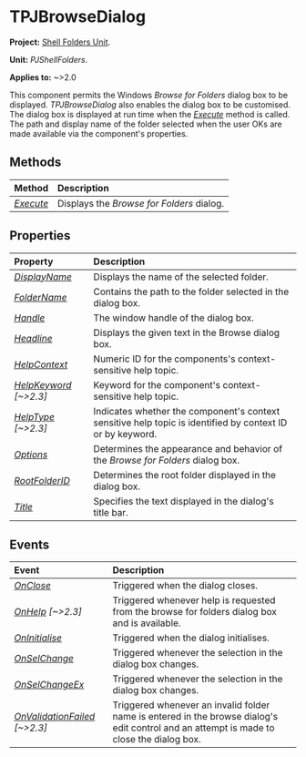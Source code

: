 # TPJBrowseDialog

**Project:** [Shell Folders Unit](../API.md).

**Unit:** _PJShellFolders_.

**Applies to:** ~>2.0

This component permits the Windows _Browse for Folders_ dialog box to be displayed. _TPJBrowseDialog_ also enables the dialog box to be customised. The dialog box is displayed at run time when the _[Execute](./TPJBrowseDialog-Execute.md)_ method is called. The path and display name of the folder selected when the user OKs are made available via the component's properties.

## Methods

| Method | Description |
|:-------|:------------|
| _[Execute](./TPJBrowseDialog-Execute.md)_ | Displays the _Browse for Folders_ dialog. |

## Properties

| Property | Description |
|:---------|:------------|
| _[DisplayName](./TPJBrowseDialog-DisplayName.md)_ | Displays the name of the selected folder. |
| _[FolderName](./TPJBrowseDialog-FolderName.md)_ | Contains the path to the folder selected in the dialog box. |
| _[Handle](./TPJBrowseDialog-Handle.md)_ | The window handle of the dialog box. |
| _[Headline](./TPJBrowseDialog-Headline.md)_ | Displays the given text in the Browse dialog box. |
| _[HelpContext](./TPJBrowseDialog-HelpContext.md)_ | Numeric ID for the components's context-sensitive help topic. |
| _[HelpKeyword](./TPJBrowseDialog-HelpKeyword.md) [~>2.3]_ | Keyword for the component's context-sensitive help topic. |
| _[HelpType](./TPJBrowseDialog-HelpType.md) [~>2.3]_ | Indicates whether the component's context sensitive help topic is identified by context ID or by keyword. |
| _[Options](./TPJBrowseDialog-Options.md)_ | Determines the appearance and behavior of the _Browse for Folders_ dialog box. |
| _[RootFolderID](./TPJBrowseDialog-RootFolderID.md)_ | Determines the root folder displayed in the dialog box. |
| _[Title](./TPJBrowseDialog-Title.md)_ | Specifies the text displayed in the dialog's title bar. |

## Events

| Event | Description |
|:------|:------------|
| _[OnClose](./TPJBrowseDialog-OnClose.md)_ | Triggered when the dialog closes. |
| _[OnHelp](./TPJBrowseDialog-OnHelp.md) [~>2.3]_ | Triggered whenever help is requested from the browse for folders dialog box and is available. |
| _[OnInitialise](./TPJBrowseDialog-OnInitialise.md)_ | Triggered when the dialog initialises. |
| _[OnSelChange](./TPJBrowseDialog-OnSelChange.md)_ | Triggered whenever the selection in the dialog box changes. |
| _[OnSelChangeEx](./TPJBrowseDialog-OnSelChangeEx.md)_ | Triggered whenever the selection in the dialog box changes. |
| _[OnValidationFailed](./TPJBrowseDialog-OnValidationFailed.md) [~>2.3]_ | Triggered whenever an invalid folder name is entered in the browse dialog's edit control and an attempt is made to close the dialog box. |
